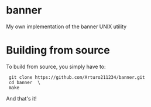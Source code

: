 # banner
My own implementation of the banner UNIX utility

# Building from source

To build from source, you simply have to:  
```
 git clone https://github.com/Arturo211234/banner.git
 cd banner  \
 make
```
 And that's it!
